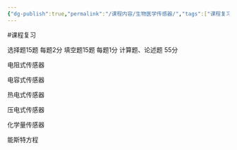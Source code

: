 ```yaml
---
{"dg-publish":true,"permalink":"/课程内容/生物医学传感器/","tags":["课程复习"],"noteIcon":"","created":"2024-01-08T00:33:00.000+08:00","updated":"2024-01-07T22:01:06.000+08:00"}
---
```


#课程复习 

选择题15题 每题2分
填空题15题 每题1分
计算题、论述题 55分

电阻式传感器

电容式传感器

热电式传感器

压电式传感器

化学量传感器

能斯特方程